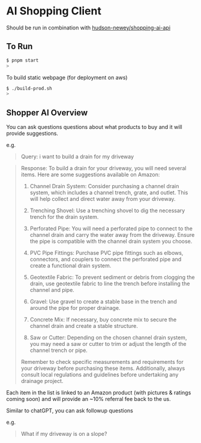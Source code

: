 # AI Shopping Client

Should be run in combination with [hudson-newey/shopping-ai-api](https://github.com/hudson-newey/shopping-ai-api/)

## To Run

```sh
$ pnpm start
>
```

To build static webpage (for deployment on aws)

```sh
$ ./build-prod.sh
>
```

## Shopper AI Overview

You can ask questions questions about what products to buy and it will provide suggestions.

e.g.

> Query: i want to build a drain for my driveway

> Response: To build a drain for your driveway, you will need several items. Here are some suggestions available on Amazon:
>
> 1. Channel Drain System: Consider purchasing a channel drain system, which includes a channel trench, grate, and outlet. This will help collect and direct water away from your driveway.
>
> 2. Trenching Shovel: Use a trenching shovel to dig the necessary trench for the drain system.
>
> 3. Perforated Pipe: You will need a perforated pipe to connect to the channel drain and carry the water away from the driveway. Ensure the pipe is compatible with the channel drain system you choose.
>
> 4. PVC Pipe Fittings: Purchase PVC pipe fittings such as elbows, connectors, and couplers to connect the perforated pipe and create a functional drain system.
>
> 5. Geotextile Fabric: To prevent sediment or debris from clogging the drain, use geotextile fabric to line the trench before installing the channel and pipe.
>
> 6. Gravel: Use gravel to create a stable base in the trench and around the pipe for proper drainage.
>
> 7. Concrete Mix: If necessary, buy concrete mix to secure the channel drain and create a stable structure.
>
> 8. Saw or Cutter: Depending on the chosen channel drain system, you may need a saw or cutter to trim or adjust the length of the channel trench or pipe.
>
> Remember to check specific measurements and requirements for your driveway before purchasing these items. Additionally, always consult local regulations and guidelines before undertaking any drainage project.

Each item in the list is linked to an Amazon product (with pictures & ratings coming soon) and will provide an ~10% referral fee back to the us.

Similar to chatGPT, you can ask followup questions

e.g.

> What if my driveway is on a slope?
